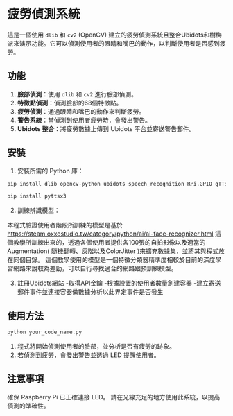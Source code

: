 # 疲勞偵測系統

這是一個使用 `dlib` 和 `cv2` (OpenCV) 建立的疲勞偵測系統且整合Ubidots和樹梅派來演示功能。它可以偵測使用者的眼睛和嘴巴的動作，以判斷使用者是否感到疲勞。

## 功能

1. **臉部偵測**：使用 `dlib` 和 `cv2` 進行臉部偵測。
2. **特徵點偵測**：偵測臉部的68個特徵點。
3. **疲勞偵測**：通過眼睛和嘴巴的動作來判斷疲勞。
4. **警告系統**：當偵測到使用者疲勞時，會發出警告。
5. **Ubidots 整合**：將疲勞數據上傳到 Ubidots 平台並寄送警告郵件。

## 安裝 

1. 安裝所需的 Python 庫：

```bash
pip install dlib opencv-python ubidots speech_recognition RPi.GPIO gTTS
```

```bash
pip install pyttsx3
```

2. 訓練辨識模型：

本程式驗證使用者階段所訓練的模型是基於 https://steam.oxxostudio.tw/category/python/ai/ai-face-recognizer.html 這個教學所訓練出來的，透過各個使用者提供各100張的自拍影像以及適當的Augmentation( 隨機翻轉、灰階以及ColorJitter )來擴充數據集，並將其與程式放在同個目錄。
這個教學使用的模型是一個特徵分類器精準度相較於目前的深度學習網路來說較為差勁，可以自行尋找適合的網路跟預訓練模型。

3. 註冊Ubidots網站
-取得API金鑰
-根據設置的使用者數量創建容器
-建立寄送郵件事件並連接容器做數據分析以此界定事件是否發生
## 使用方法

```bash
python your_code_name.py
```

1. 程式將開始偵測使用者的臉部，並分析是否有疲勞的跡象。
2. 若偵測到疲勞，會發出警告並透過 LED 提醒使用者。

## 注意事項
確保 Raspberry Pi 已正確連接 LED。
請在光線充足的地方使用此系統，以提高偵測的準確性。
